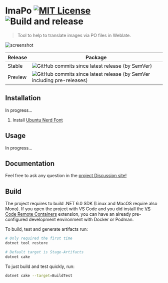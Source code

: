 # ImaPo [![MIT License](https://img.shields.io/badge/license-MIT-blue.svg?style=flat)](https://choosealicense.com/licenses/mit/) ![Build and release](https://github.com/pleonex/imapo/workflows/Build%20and%20release/badge.svg)

> Tool to help to translate images via PO files in Weblate.

![screenshot](https://pleonex.dev/ImaPo/images/screenshot.png)

<!-- prettier-ignore -->
| Release | Package                                                                                                                                                         |
|---------|-----------------------------------------------------------------------------------------------------------------------------------------------------------------|
| Stable  | ![GitHub commits since latest release (by SemVer)](https://img.shields.io/github/commits-since/pleonex/ImaPo/latest)                                            |
| Preview | ![GitHub commits since latest release (by SemVer including pre-releases)](https://img.shields.io/github/commits-since/pleonex/ImaPo/latest?include_prereleases) |

## Installation

In progress...

1. Install [Ubuntu Nerd Font](https://www.nerdfonts.com/font-downloads)

## Usage

In progress...

## Documentation

Feel free to ask any question in the
[project Discussion site!](https://github.com/pleonex/imapo/discussions)

## Build

The project requires to build .NET 6.0 SDK (Linux and MacOS require also Mono).
If you open the project with VS Code and you did install the
[VS Code Remote Containers](https://code.visualstudio.com/docs/remote/containers)
extension, you can have an already pre-configured development environment with
Docker or Podman.

To build, test and generate artifacts run:

```sh
# Only required the first time
dotnet tool restore

# Default target is Stage-Artifacts
dotnet cake
```

To just build and test quickly, run:

```sh
dotnet cake --target=BuildTest
```
